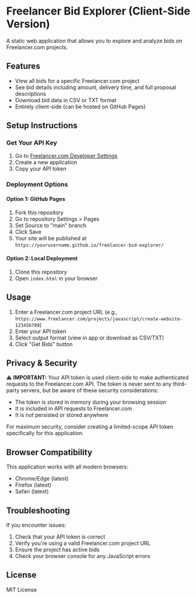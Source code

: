 # Freelancer Bid Explorer (Client-Side Version)

A static web application that allows you to explore and analyze bids on Freelancer.com projects.

## Features

- View all bids for a specific Freelancer.com project
- See bid details including amount, delivery time, and full proposal descriptions
- Download bid data in CSV or TXT format
- Entirely client-side (can be hosted on GitHub Pages)

## Setup Instructions

### Get Your API Key

1. Go to [Freelancer.com Developer Settings](https://accounts.freelancer.com/settings/develop)
2. Create a new application
3. Copy your API token

### Deployment Options

#### Option 1: GitHub Pages

1. Fork this repository
2. Go to repository Settings > Pages
3. Set Source to "main" branch
4. Click Save
5. Your site will be published at `https://yourusername.github.io/freelancer-bid-explorer/`

#### Option 2: Local Deployment

1. Clone this repository
2. Open `index.html` in your browser

## Usage

1. Enter a Freelancer.com project URL (e.g., `https://www.freelancer.com/projects/javascript/create-website-123456789`)
2. Enter your API token
3. Select output format (view in app or download as CSV/TXT)
4. Click "Get Bids" button

## Privacy & Security

⚠️ **IMPORTANT:** Your API token is used client-side to make authenticated requests to the Freelancer.com API. The token is never sent to any third-party servers, but be aware of these security considerations:

- The token is stored in memory during your browsing session
- It is included in API requests to Freelancer.com
- It is not persisted or stored anywhere

For maximum security, consider creating a limited-scope API token specifically for this application.

## Browser Compatibility

This application works with all modern browsers:
- Chrome/Edge (latest)
- Firefox (latest)
- Safari (latest)

## Troubleshooting

If you encounter issues:

1. Check that your API token is correct
2. Verify you're using a valid Freelancer.com project URL
3. Ensure the project has active bids
4. Check your browser console for any JavaScript errors

## License

MIT License
